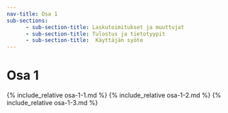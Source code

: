 ```yaml
---
nav-title: Osa 1
sub-sections:
      - sub-section-title: Laskutoimitukset ja muuttujat
      - sub-section-title: Tulostus ja tietotyypit
      - sub-section-title:  Käyttäjän syöte
---
```

# Osa 1

{% include_relative osa-1-1.md %}
{% include_relative osa-1-2.md %}
{% include_relative osa-1-3.md %}